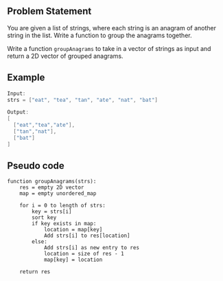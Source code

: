 ## Problem Statement
You are given a list of strings, where each string is an anagram of another string in the list. Write a function to group the anagrams together.

Write a function `groupAnagrams` to take in a vector of strings as input and return a 2D vector of grouped anagrams. 

## Example
```cpp
Input:
strs = ["eat", "tea", "tan", "ate", "nat", "bat"]

Output:
[
  ["eat","tea","ate"],
  ["tan","nat"],
  ["bat"]
]
```

## Pseudo code
```plaintext
function groupAnagrams(strs):
    res = empty 2D vector
    map = empty unordered_map
    
    for i = 0 to length of strs:
        key = strs[i]
        sort key
        if key exists in map:
            location = map[key]
            Add strs[i] to res[location]
        else:
            Add strs[i] as new entry to res
            location = size of res - 1
            map[key] = location
    
    return res
```